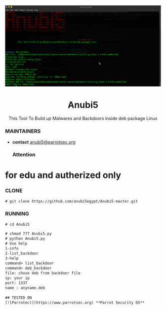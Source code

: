 <p align="center">
  <img src="https://raw.githubusercontent.com/anubi5egypt/Anubi5-master/master/Anubi55.png" />
</p>
  <h1 align="center">Anubi5</h1>
<p align="center">
  This Tool To Build up Malwares and Backdoors inside deb package Linux
</p>
  
  ### MAINTAINERS
* **contact**
anubi5@parrotsec.org

   ### Attention
# for edu and autherized only
 ### CLONE
 
```
# git clone https://github.com/anubi5egypt/Anubi5-master.git
```
### RUNNING
```
# cd Anubi5
```
```
# chmod 777 Anubi5.py
# python Anubi5.py
# Use help
1-info
2-list_backdoor
3-help
command> list_backdoor
command> deb_backdoor
file: chose deb from backdoor file
ip: your ip
port: 1337
name : anyname.deb

## TESTED ON
[![Parrotec)](https://www.parrotsec.org) **Parrot Security OS**
